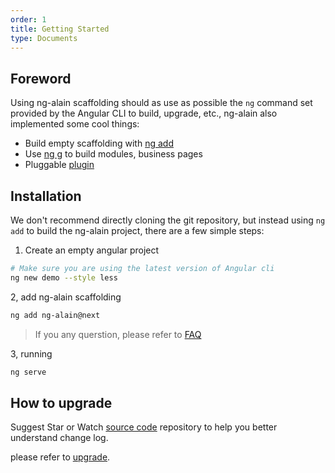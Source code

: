 ```yaml
---
order: 1
title: Getting Started
type: Documents
---
```


## Foreword

Using ng-alain scaffolding should as use as possible the `ng` command set provided by the Angular CLI to build, upgrade, etc., ng-alain also implemented some cool things:

- Build empty scaffolding with [ng add](/cli/add)
- Use [ng g](/cli/generate) to build modules, business pages
- Pluggable [plugin](/cli/plugin)

## Installation

We don't recommend directly cloning the git repository, but instead using `ng add` to build the ng-alain project, there are a few simple steps:

1. Create an empty angular project

```bash
# Make sure you are using the latest version of Angular cli
ng new demo --style less
```

2, add ng-alain scaffolding

```bash
ng add ng-alain@next
```

> If you any querstion, please refer to [FAQ](/docs/faq)

3, running

```bash
ng serve
```

## How to upgrade

Suggest Star or Watch [source code](https://github.com/ng-alain/ng-alain) repository to help you better understand change log.

please refer to [upgrade](/docs/upgrade).
